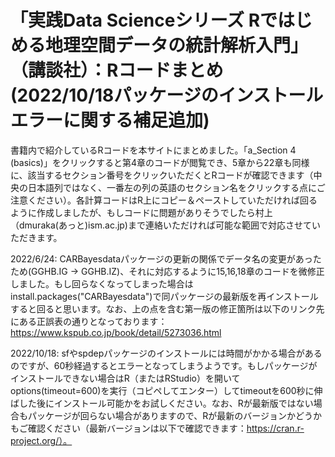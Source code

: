 # 「実践Data Scienceシリーズ Rではじめる地理空間データの統計解析入門」（講談社）：Rコードまとめ(2022/10/18パッケージのインストールエラーに関する補足追加)
書籍内で紹介しているRコードを本サイトにまとめました。「a_Section 4 (basics)」をクリックすると第4章のコードが閲覧でき、5章から22章も同様に、該当するセクション番号をクリックいただくとRコードが確認できます（中央の日本語列ではなく、一番左の列の英語のセクション名をクリックする点にご注意ください）。各計算コードはR上にコピー＆ペーストしていただければ回るように作成しましたが、もしコードに問題がありそうでしたら村上（dmuraka(あっと)ism.ac.jp)まで連絡いただければ可能な範囲で対応させていただきます。 

2022/6/24: CARBayesdataパッケージの更新の関係でデータ名の変更があったため(GGHB.IG -> GGHB.IZ)、それに対応するように15,16,18章のコードを微修正しました。もし回らなくなってしまった場合はinstall.packages("CARBayesdata")で同パッケージの最新版を再インストールすると回ると思います。なお、上の点を含む第一版の修正箇所は以下のリンク先にある正誤表の通りとなっております：https://www.kspub.co.jp/book/detail/5273036.html

2022/10/18: sfやspdepパッケージのインストールには時間がかかる場合があるのですが、60秒経過するとエラーとなってしまうようです。もしパッケージがインストールできない場合はR（またはRStudio）を開いてoptions(timeout=600)を実行（コピペしてエンター）してtimeoutを600秒に伸ばした後にインストール可能かをお試しください。なお、Rが最新版ではない場合もパッケージが回らない場合がありますので、Rが最新のバージョンかどうかもご確認ください（最新バージョンは以下で確認できます：https://cran.r-project.org/）。
